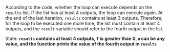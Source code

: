 According to the code, whether the loop can execute depends on the `results` list. If the list has at least 4 outputs, the loop can execute again. At the end of the last iteration, `results` contains at least 3 outputs. Therefore, for the loop to be executed one more time, the list must contain at least 4 outputs, and the `result` variable should refer to the fourth output in the list.

State: **`results` contains at least 4 outputs, `T` is greater than 0, `n` can be any value, and the function prints the value of the fourth output in `results`**